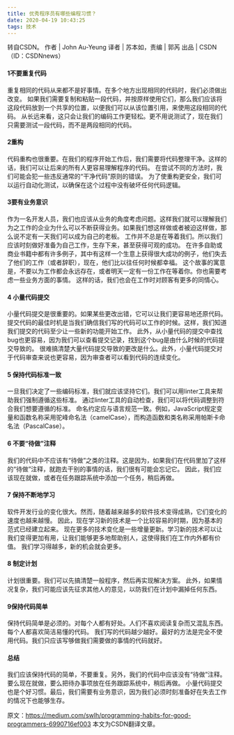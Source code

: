 ```yaml
---
title: 优秀程序员有哪些编程习惯？
date: 2020-04-19 10:43:25
tags: 技术
---
```


转自CSDN。
作者 | John Au-Yeung  译者 | 苏本如，责编 | 郭芮    出品 | CSDN（ID：CSDNnews）


#### 1不要重复代码
重复相同的代码从来都不是好事情。在多个地方出现相同的代码时，我们必须做出改变。
如果我们需要复制和粘贴一段代码，并按原样使用它们，那么我们应该将这段代码放到一个共享的位置，以便我们可以从该位置引用，来使用这段相同的代码。
从长远来看，这只会让我们的编码工作更轻松。更不用说测试了，现在我们只需要测试一段代码，而不是两段相同的代码。

#### 2重构
代码重构也很重要。在我们的程序开始工作后，我们需要将代码整理干净。这样的话，我们可以让后来的所有人更容易理解程序的代码。
在尝试不同的方法时，我们可能会犯一些违反通常的“干净代码”原则的错误。
为了使重构更安全，我们可以运行自动化测试，以确保在这个过程中没有破坏任何代码逻辑。

#### 3要有业务意识
作为一名开发人员，我们也应该从业务的角度考虑问题。这样我们就可以理解我们为之工作的企业为什么可以不断获得业务。如果我们想这样做或者被迫这样做，那么说不定有一天我们可以成为自己的老板。
工作并不总是在等着我们。所以我们应该时刻做好准备为自己工作，生存下来，甚至获得可观的成功。
在许多自助或商业书籍中都有许多例子，其中有这样一个生意上获得很大成功的例子，他们失去了他们的工作（或者辞职），现在，他们比以往任何时候都幸福。
这个故事的寓意是，不要以为工作都会永远存在，或者明天一定有一份工作在等着你。你也需要考虑一些业务方面的事情。
这样的话，我们也会在工作时对顾客有更多的同情心。

#### 4 小量代码提交
小量代码提交是很重要的。如果某些更改出错，它可以让我们更容易地还原代码。
提交代码的最佳时机是当我们确信我们写的代码可以工作的时候。这样，我们知道我们提交的代码至少让一些新的功能开始工作。
此外，从小量代码的提交中查找bug也更容易，因为我们可以查看提交记录，找到这个bug是由什么时候的代码提交导致的。
很难搞清楚大量代码提交导致的更改是什么。此外，小量代码提交对于代码审查来说也更容易，因为审查者可以看到代码的连续变化。

#### 5 保持代码标准一致
一旦我们决定了一些编码标准，我们就应该坚持它们。我们可以用linter工具来帮助我们强制遵循这些标准。
通过linter工具的自动检查，我们可以将代码调整到符合我们想要遵循的标准。
命名约定应与语言规范一致。例如，JavaScript规定变量和函数名称采用驼峰命名法（camelCase），而构造函数和类名称采用帕斯卡命名法（PascalCase）。

#### 6 不要“待做”注释
我们的代码中不应该有“待做”之类的注释。这是因为，如果我们在代码里加了这样的“待做”注释，就跑去干别的事情的话，我们很有可能会忘记它。
因此，我们应该现在就做，或者在任务跟踪系统中添加一个任务，稍后再做。

#### 7 保持不断地学习
软件开发行业的变化很大。然而，随着越来越多的软件技术变得成熟，它们变化的速度也越来越慢。
因此，现在学习新的技术是一个比较容易的时期，因为基本的范式已经建立起来。
现在更多的技术变化是一些增量更新。学习新的技术可以让我们变得更加有用，让我们能够更多地帮助别人，这使得我们在工作内外都有价值。
我们学习得越多，新的机会就会更多。

#### 8 制定计划
计划很重要。我们可以先搞清楚一般程序，然后再实现解决方案。
此外，如果情况复杂，我们可能应该先征求其他人的意见，以防我们在计划中漏掉任何东西。

#### 9保持代码简单
保持代码简单是必须的。对每个人都有好处。人们不喜欢阅读复杂而又混乱东西。
每个人都喜欢简洁易懂的代码。
我们写的代码越少越好。最好的方法是完全不使用代码。我们只应该写够做我们需要做的事情的代码就好。

#### 总结
我们应该保持代码的简单，不要重复。另外，我们的代码中应该没有“待做”注释。要么现在就做，要么把待办事项放在任务跟踪系统中，稍后再做。
小量代码提交也是个好习惯。最后，我们需要有业务意识，因为我们必须时刻准备好在失去工作的情况下也能够生存。

原文：https://medium.com/swlh/programming-habits-for-good-programmers-6990716ef003
本文为CSDN翻译文章。
